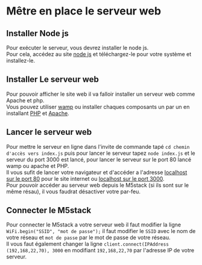 # Mêtre en place le serveur web

  ## Installer Node js
  Pour exécuter le serveur, vous devrez installer le node js.  
  Pour cela, accédez au site [node js](https://nodejs.org/fr/download/) et téléchargez-le pour votre système et installez-le.  

  ## Installer Le serveur web
  Pour pouvoir afficher le site web il va falloir installer un serveur web comme Apache et php.  
  Vous pouvez utiliser [wamp](https://www.wampserver.com/) ou installer chaques composants un par un en installant [PHP](https://www.php.net/downloads) et [Apache](https://httpd.apache.org/download.cgi).  

  ## Lancer le serveur web
  Pour mettre le serveur en ligne dans l'invite de commande tapé `cd chemin d'accès vers index.js` puis pour lancer le serveur tapez `node index.js` et le serveur du port 3000 est lancé, pour lancer le serveur sur le port 80 lancé wamp ou apache et PHP.  
  Il vous sufit de lancer votre navigateur et d'accéder a l'adresse [localhost sur le port 80](https://localhost/) pour le site internet ou [localhost sur le port 3000](https://localhost:3000/).  
  Pour pouvoir accéder au serveur web depuis le M5stack (si ils sont sur le même résau), il vous faudrat désactiver votre par-feu.  

  ## Connecter le M5stack
  Pour connecter le M5stack a votre serveur web il faut modifier la ligne `WiFi.begin("SSID", "mot de passe");` il faut modifier le `SSID` avec le nom de votre réseau et `mot de passe` par le mot de passe de votre réseau.  
  Il vous faut également changer la ligne `client.connect(IPAddress (192,168,22,70), 3000` en modifiant `192,168,22,70` par l'adresse IP de votre serveur.
